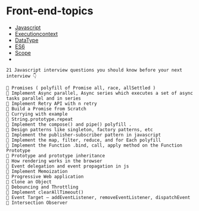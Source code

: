 # Front-end-topics

- [Javascript](https://github.com/Dhanarajb/Front-end-topics/blob/main/0.Javascript%3F.md)
- [Executioncontext](https://github.com/Dhanarajb/Front-end-topics/blob/main/1.ExecutionContext.md)
- [DataType](https://github.com/Dhanarajb/Front-end-topics/blob/main/3.Datatypes.md)
- [ES6](https://github.com/Dhanarajb/Front-end-topics/blob/main/ES6.md)
- [Scope](https://github.com/Dhanarajb/Front-end-topics/blob/main/4.Scopes.md)
- 
```
21 Javascript interview questions you should know before your next interview 👇

🍄 Promises ( polyfill of Promise all, race, allSettled )
🍄 Implement Async parallel, Async series which executes a set of async tasks parallel and in series
🍄 Implement Retry API with n retry
🍄 Build a Promise from Scratch
🍄 Currying with example
🍄 String.prototype.repeat
🍄 Implement the compose() and pipe() polyfill .
🍄 Design patterns like singleton, factory patterns, etc
🍄 Implement the publisher-subscriber pattern in javascript
🍄 Implement the map, filter, reduce, and for Each polyfill
🍄 Implement the Function .bind, call, apply method on the Function Prototype
🍄 Prototype and prototype inheritance
🍄 How rendering works in the browser
🍄 Event delegation and event propagation in js
🍄 Implement Memoization
🍄 Progressive Web application
🍄 Clone an Object
🍄 Debouncing and Throttling
🍄 Implement clearAllTimeout()
🍄 Event Target — addEventListener, removeEventListener, dispatchEvent
🍄 Intersection Observer

```
